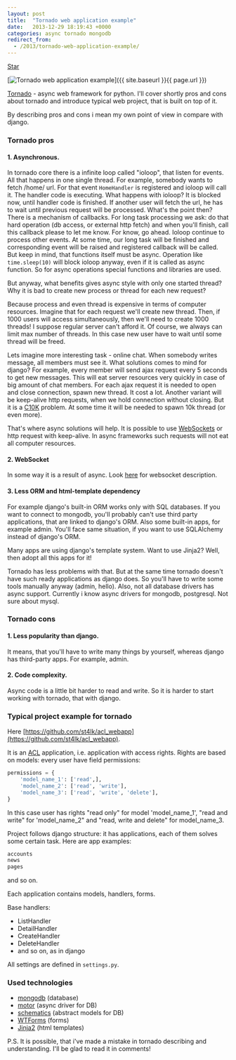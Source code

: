 ```yaml
---
layout: post
title:  "Tornado web application example"
date:   2013-12-29 18:19:43 +0000
categories: async tornado mongodb
redirect_from:
  - /2013/tornado-web-application-example/
---
```


<a class="github-button" href="https://github.com/st4lk/acl_webapp" data-color-scheme="no-preference: light; light: light; dark: dark;" data-size="large" data-show-count="true" aria-label="Star st4lk/acl_webapp on GitHub">Star</a>

[![Tornado web application example](/assets/images/posts/2013-12-29-tornado-web-application-example/tornado.jpeg "Tornado web application example")]({{ site.baseurl }}{{ page.url }})

[Tornado](http://www.tornadoweb.org/) - async web framework for python. I'll cover shortly pros and cons about tornado and introduce typical web project, that is built on top of it.

By describing pros and cons i mean my own point of view in compare with django.

<!--more-->

### Tornado pros

#### 1. Asynchronous.

In tornado core there is a infinite loop called "ioloop", that listen for events. All that happens in one single thread. For example, somebody wants to fetch /home/ url. For that event `HomeHandler` is registered and ioloop will call it. The handler code is executing. What happens with ioloop? It is blocked now, until handler code is finished. If another user will fetch the url, he has to wait until previous request will be processed. What's the point then? There is a mechanism of callbacks. For long task processing we ask: do that hard operation (db access, or external http fetch) and when you'll finish, call this callback please to let me know. For know, go ahead. Ioloop continue to process other events. At some time, our long task will be finished and corresponding event will be raised and registered callback will be called. But keep in mind, that functions itself must be async. Operation like `time.sleep(10)` will block ioloop anyway, even if it is called as async function. So for async operations special functions and libraries are used.

But anyway, what benefits gives async style with only one started thread? Why it is bad to create new process or thread for each new request?

Because process and even thread is expensive in terms of computer resources. Imagine that for each request we'll create new thread. Then, if 1000 users will access simultaneously, then we'll need to create 1000 threads! I suppose regular server can't afford it. Of course, we always can limit max number of threads. In this case new user have to wait until some thread will be freed.

Lets imagine more interesting task - online chat. When somebody writes message, all members must see it. What solutions comes to mind for django? For example, every member will send ajax request every 5 seconds to get new messages. This will eat server resources very quickly in case of big amount of chat members. For each ajax request it is needed to open and close connection, spawn new thread. It cost a lot. Another variant will be keep-alive http requests, when we hold connection without closing. But it is a [C10K](http://en.wikipedia.org/wiki/C10k_problem) problem. At some time it will be needed to spawn 10k thread (or even more).

That's where async solutions will help. It is possible to use [WebSockets](http://en.wikipedia.org/wiki/WebSocket) or http request with keep-alive. In async frameworks such requests will not eat all computer resources.

#### 2. WebSocket

In some way it is a result of async. Look [here](http://en.wikipedia.org/wiki/WebSocket) for websocket description.

#### 3. Less ORM and html-template dependency

For example django's built-in ORM works only with SQL databases. If you want to connect to mongodb, you'll probably can't use third party applications, that are linked to django's ORM. Also some built-in apps, for example admin. You'll face same situation, if you want to use SQLAlchemy instead of django's ORM.

Many apps are using django's template system. Want to use Jinja2? Well, then adopt all this apps for it!

Tornado has less problems with that. But at the same time tornado doesn't have such ready applications as django does. So you'll have to write some tools manually anyway (admin, hello). Also, not all database drivers has async support. Currently i know async drivers for mongodb, postgresql. Not sure about mysql.

### Tornado cons

#### 1. Less popularity than django.

It means, that you'll have to write many things by yourself, whereas django has third-party apps. For example, admin.

#### 2. Code complexity.

Async code is a little bit harder to read and write. So it is harder to start working with tornado, that with django.

### Typical project example for tornado

Here [https://github.com/st4lk/acl_webapp](https://github.com/st4lk/acl_webapp).

It is an [ACL](http://en.wikipedia.org/wiki/Access_control_list) application, i.e. application with access rights. Rights are based on models: every user have field permissions:

```python
permissions = {
    'model_name_1': ['read',],
    'model_name_2': ['read', 'write'],
    'model_name_3': ['read', 'write', 'delete'],
}
```

In this case user has rights "read only" for model 'model_name_1', "read and write" for 'model_name_2" and "read, write and delete" for model_name_3.

Project follows django structure: it has applications, each of them solves some certain task. Here are app examples:

```python
accounts
news
pages
```
and so on.

Each application contains models, handlers, forms.

Base handlers:

- ListHandler
- DetailHandler
- CreateHandler
- DeleteHandler
- and so on, as in django

All settings are defined in `settings.py`.

### Used technologies
- [mongodb](http://www.mongodb.org/) (database)
- [motor](http://motor.readthedocs.org/en/stable/) (async driver for DB)
- [schematics](http://schematics.readthedocs.org/en/latest/) (abstract models for DB)
- [WTForms](http://wtforms.readthedocs.org/en/latest/) (forms)
- [Jinja2](http://jinja.pocoo.org/docs/) (html templates)

P.S. It is possible, that i've made a mistake in tornado describing and understanding. I'll be glad to read it in comments!
